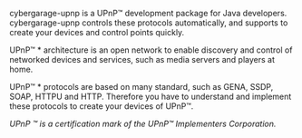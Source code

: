 cybergarage-upnp is a UPnP&#8482; development package for Java developers. cybergarage-upnp controls these protocols automatically, and supports to create your devices and control points quickly. 

UPnP&#8482; * architecture is an open network to enable discovery and control of networked devices and services, such as media servers and players at home.

UPnP&#8482; * protocols are based on many standard, such as GENA, SSDP, SOAP, HTTPU and HTTP. Therefore you have to understand and implement these protocols to create your devices of UPnP&#8482;.

_UPnP &#8482; is a certification mark of the UPnP&#8482; Implementers Corporation._
